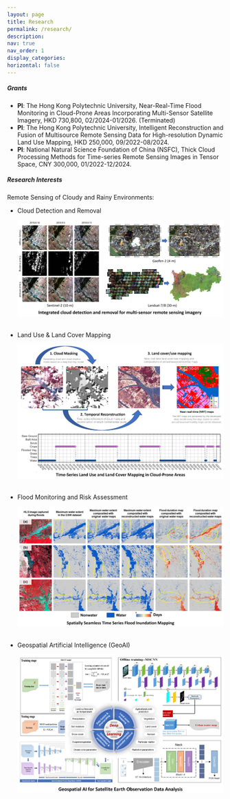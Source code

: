 ```yaml
---
layout: page
title: Research
permalink: /research/
description: 
nav: true
nav_order: 1
display_categories:
horizontal: false
---
```


##### **Grants**  

- **PI**: The Hong Kong Polytechnic University, Near-Real-Time Flood Monitoring in Cloud-Prone Areas Incorporating Multi-Sensor Satellite Imagery, HKD 730,800, 02/2024-01/2026.  (Terminated)&emsp;
- **PI**: The Hong Kong Polytechnic University, Intelligent Reconstruction and Fusion of Multisource Remote Sensing Data for High-resolution Dynamic Land Use Mapping, HKD 250,000, 09/2022-08/2024.  &emsp;
- **PI**: National Natural Science Foundation of China (NSFC), Thick Cloud Processing Methods for Time-series Remote Sensing Images in Tensor Space,  CNY 300,000, 01/2022-12/2024.  &emsp;

##### **Research Interests**  

Remote Sensing of Cloudy and Rainy Environments:

- Cloud Detection and Removal

  <div align=center><img src="../assets/img/research_cloud.jpg" alt="" width="600"/></div>

  <br>

- Land Use & Land Cover Mapping

  <div align=center><img src="../assets/img/research_lulc.jpg" alt="" width="600"/></div>

  <br>

- Flood Monitoring and Risk Assessment

  <div align=center><img src="../assets/img/research_flood.jpg" alt="" width="600"/></div>

  <br>

- Geospatial Artificial Intelligence (GeoAI)

  <div align=center><img src="../assets/img/research_GeoAI.jpg" alt="" width="600"/></div>
